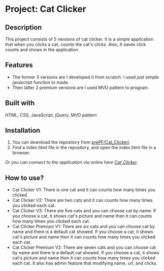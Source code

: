 # Project: Cat Clicker

## Description

This project consists of 5 versions of cat clicker. It is a simple application that when you clicks a cat, counts the cat's clicks. Also, It saves click counts and shows in the application.

## Features

  - The former 3 versions are I developed it from scratch. I used just simple javascript function to made.
  - Then latter 2 premium versions are I used MVO pattern to program.

## Built with

HTML, CSS, JavaScript, jQuery, MVO pattern

## Installation

1. You can download the repository from
[prePF/Cat_Clicker/](https://github.com/leiachung41/prePF/tree/master/Cat_Clicker/).
2. Find a index.html file in the repository, and open the index.html file in a browser.

*Or you can connect to the application via online here [Cat Clicker](https://leiachung41.github.io/prePF/Cat_Clicker/index.html).*

## How to use?
  - Cat Clicker V1: There is one cat and it can counts how many times you clicked.
  - Cat Clicker V2: There are two cats and it can counts how many times you clicked each cat.
  - Cat Clicker V3: There are five cats and you can choose cat by name. If you choose a cat, it shows cat's picture and name then it can counts how many times you clicked each cat.
  - Cat Clicker Premium V1: There are six cats and you can choose cat by name and there is a default cat showed. If you choose a cat, it shows cat's picture and name then it can counts how many times you clicked each cat.
  - Cat Clicker Premium V2: There are seven cats and you can choose cat by name and there is a default cat showed. If you choose a cat, it shows cat's picture and name then it can counts how many times you clicked each cat. It also has admin feature that modifying name, url, and clicks.
